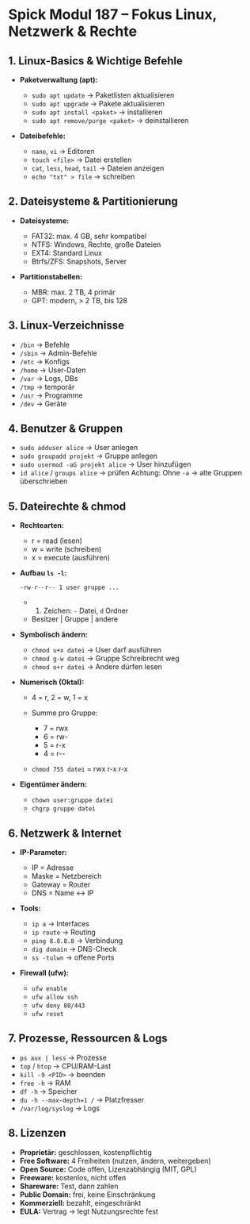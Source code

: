 # Spick Modul 187 – Fokus Linux, Netzwerk & Rechte

## **1. Linux-Basics & Wichtige Befehle**

* **Paketverwaltung (apt):**

  * `sudo apt update` → Paketlisten aktualisieren
  * `sudo apt upgrade` → Pakete aktualisieren
  * `sudo apt install <paket>` → installieren
  * `sudo apt remove/purge <paket>` → deinstallieren
* **Dateibefehle:**

  * `nano`, `vi` → Editoren
  * `touch <file>` → Datei erstellen
  * `cat`, `less`, `head`, `tail` → Dateien anzeigen
  * `echo "txt" > file` → schreiben

## **2. Dateisysteme & Partitionierung**

* **Dateisysteme:**

  * FAT32: max. 4 GB, sehr kompatibel
  * NTFS: Windows, Rechte, große Dateien
  * EXT4: Standard Linux
  * Btrfs/ZFS: Snapshots, Server
* **Partitionstabellen:**

  * MBR: max. 2 TB, 4 primär
  * GPT: modern, > 2 TB, bis 128

## **3. Linux-Verzeichnisse**

* `/bin` → Befehle
* `/sbin` → Admin-Befehle
* `/etc` → Konfigs
* `/home` → User-Daten
* `/var` → Logs, DBs
* `/tmp` → temporär
* `/usr` → Programme
* `/dev` → Geräte

## **4. Benutzer & Gruppen**

* `sudo adduser alice` → User anlegen
* `sudo groupadd projekt` → Gruppe anlegen
* `sudo usermod -aG projekt alice` → User hinzufügen
* `id alice` / `groups alice` → prüfen
  Achtung: Ohne `-a` → alte Gruppen überschrieben

## **5. Dateirechte & chmod**

* **Rechtearten:**

  * r = read (lesen)
  * w = write (schreiben)
  * x = execute (ausführen)

* **Aufbau `ls -l`:**

  ```
  -rw-r--r-- 1 user gruppe ...
  ```

  * 1. Zeichen: `-` Datei, `d` Ordner
  * Besitzer | Gruppe | andere

* **Symbolisch ändern:**

  * `chmod u+x datei` → User darf ausführen
  * `chmod g-w datei` → Gruppe Schreibrecht weg
  * `chmod o+r datei` → Andere dürfen lesen

* **Numerisch (Oktal):**

  * 4 = r, 2 = w, 1 = x
  * Summe pro Gruppe:

    * 7 = rwx
    * 6 = rw-
    * 5 = r-x
    * 4 = r--
  * `chmod 755 datei` = rwx r-x r-x

* **Eigentümer ändern:**

  * `chown user:gruppe datei`
  * `chgrp gruppe datei`

## **6. Netzwerk & Internet**

* **IP-Parameter:**

  * IP = Adresse
  * Maske = Netzbereich
  * Gateway = Router
  * DNS = Name ↔ IP
* **Tools:**

  * `ip a` → Interfaces
  * `ip route` → Routing
  * `ping 8.8.8.8` → Verbindung
  * `dig domain` → DNS-Check
  * `ss -tulwn` → offene Ports
* **Firewall (ufw):**

  * `ufw enable`
  * `ufw allow ssh`
  * `ufw deny 80/443`
  * `ufw reset`

## **7. Prozesse, Ressourcen & Logs**

* `ps aux | less` → Prozesse
* `top` / `htop` → CPU/RAM-Last
* `kill -9 <PID>` → beenden
* `free -h` → RAM
* `df -h` → Speicher
* `du -h --max-depth=1 /` → Platzfresser
* `/var/log/syslog` → Logs

## **8. Lizenzen**

* **Proprietär:** geschlossen, kostenpflichtig
* **Free Software:** 4 Freiheiten (nutzen, ändern, weitergeben)
* **Open Source:** Code offen, Lizenzabhängig (MIT, GPL)
* **Freeware:** kostenlos, nicht offen
* **Shareware:** Test, dann zahlen
* **Public Domain:** frei, keine Einschränkung
* **Kommerziell:** bezahlt, eingeschränkt
* **EULA:** Vertrag → legt Nutzungsrechte fest